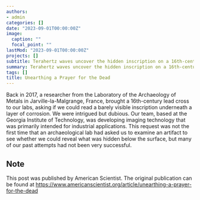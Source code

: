 ```yaml
---
authors:
- admin
categories: []
date: "2023-09-01T00:00:00Z"
image:
  caption: ""
  focal_point: ""
lastMod: "2023-09-01T00:00:00Z"
projects: []
subtitle: Terahertz waves uncover the hidden inscription on a 16th-century lead cross.
summary: Terahertz waves uncover the hidden inscription on a 16th-century lead cross.
tags: []
title: Unearthing a Prayer for the Dead
---
```


Back in 2017, a researcher from the Laboratory of the Archaeology of Metals in Jarville-la-Malgrange, France, brought a 16th-century lead cross to our labs, asking if we could read a barely visible inscription underneath a layer of corrosion. We were intrigued but dubious. Our team, based at the Georgia Institute of Technology, was developing imaging technology that was primarily intended for industrial applications. This request was not the first time that an archaeological lab had asked us to examine an artifact to see whether we could reveal what was hidden below the surface, but many of our past attempts had not been very successful.


## Note
This post was published by American Scientist. The original publication can be found at https://www.americanscientist.org/article/unearthing-a-prayer-for-the-dead
